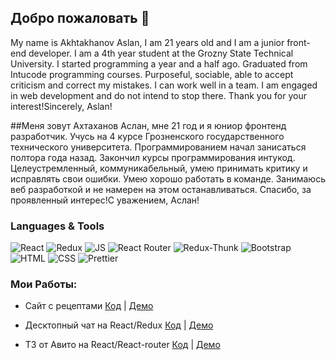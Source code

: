## Добро пожаловать 👋
My name is Akhtakhanov Aslan, I am 21 years old and I am a junior front-end developer. I am a 4th year student at the Grozny State Technical University. I started programming a year and a half ago. Graduated from Intucode programming courses. Purposeful, sociable, able to accept criticism and correct my mistakes. I can work well in a team. I am engaged in web development and do not intend to stop there. Thank you for your interest!Sincerely, Aslan!

##Меня зовут Ахтаханов Аслан, мне 21 год и я  юниор фронтенд разработчик. Учусь на 4 курсе Грозненского государственного технического университета. Программированием начал занисаться полтора года назад. Закончил курсы программирования интукод. Целеустремленный, коммуникабельный, умею принимать критику и исправлять свои ошибки. Умею хорошо работать в команде. Занимаюсь веб разработкой и не намерен на этом останавливаться. Спасибо, за проявленный интерес!С уважением, Аслан!

### Languages & Tools
![React](https://img.shields.io/badge/REACT-000?style=for-the-badge&logo=REACT)
![Redux](https://img.shields.io/badge/REDUX-000?style=for-the-badge&logo=Redux&logoColor=violet)
![JS](https://img.shields.io/badge/JavaScript-000?style=for-the-badge&logo=JavaScript&logoColor=yellow)
![React Router](https://img.shields.io/badge/ReactRouter-000?style=for-the-badge&logo=ReactRouter&logoColor=yellow)
![Redux-Thunk](https://img.shields.io/badge/ReduxThunk-000?style=for-the-badge&logo=&logoColor=1)
![Bootstrap](https://img.shields.io/badge/Bootstrap-000?style=for-the-badge&logo=Bootstrap)
![HTML](https://img.shields.io/badge/HTML-000?style=for-the-badge&logo=html&logoColor=red)
![CSS](https://img.shields.io/badge/CSS-000?style=for-the-badge&logo=css&logoColor=fff)
![Prettier](https://img.shields.io/badge/Prettier-000?style=for-the-badge&logo=Prettier&logoColor=yellow)

### Мои Работы:

- Сайт с рецептами
  [Код](https://github.com/aslan9569/recipes) | [Демо](https://recipes-application-react.herokuapp.com/)

- Десктопный чат на React/Redux
  [Код](https://github.com/aslan9569/react-chat) | [Демо](https://boiling-peak-29085.herokuapp.com/)

- ТЗ от Авито на React/React-router
  [Код](https://github.com/aslan9569/avito-test-app) | [Демо](https://avito-test-app.herokuapp.com/237)





